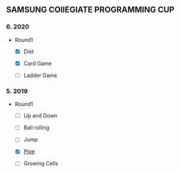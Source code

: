 
## SAMSUNG COllEGIATE PROGRAMMING CUP      

### 6. 2020
  * Round1    
    - [x] Diet    
    - [x] Card Game     
    - [ ] Ladder Game   
    
     
  
### 5. 2019
  * Round1      
    - [ ] Up and Down    
    - [ ] Ball rolling    
    - [ ] Jump     
    - [x] [Pipe](https://github.com/evelyn82ny/algorithmPS/blob/main/scpc/5_2019/round1/d.cpp)    
    - [ ] Growing Cells   

  
